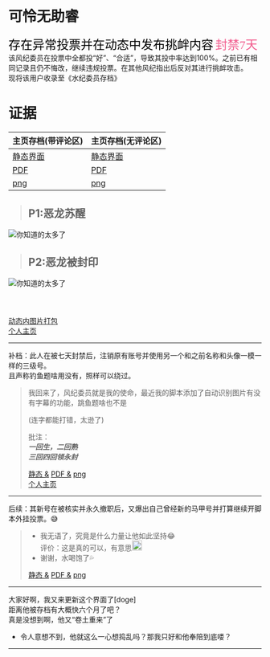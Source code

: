 # 可怜无助睿
<font face="黑体" color=black size=5>存在异常投票并在动态中发布挑衅内容</font>
<font face="黑体" color="#f25d8e" size=5>封禁7天</font><br>
该风纪委员在投票中全都投“好”、“合适”，导致其投中率达到100%。之前已有相同记录且仍不悔改，继续违规投票。在其他风纪指出后反对其进行挑衅攻击。<br>
现将该用户收录至《水纪委员存档》
# 证据
 
| 主页存档(带评论区) | 主页存档(无评论区) |
| ---------------- | ----------------- |
| [静态界面](https://qg46.github.io/bilibili/waterjudge/2/bevid-2-1.mhtml) | [静态界面](https://qg46.github.io/bilibili/waterjudge/2/bevid-2-2.mhtml) |
| [PDF](https://qg46.github.io/bilibili/waterjudge/2/bevid-2-4.pdf) | [PDF](https://qg46.github.io/bilibili/waterjudge/2/bevid-2-5.pdf) |
| [png](https://qg46.github.io/bilibili/waterjudge/2/QU4TE9]Z3P4Z15Y}`$AELEL.png) | [png](https://qg46.github.io/bilibili/waterjudge/2/ES_&#40;}QWQ[L29MFLBE{9$J7F.png) |
 
> ## P1:恶龙苏醒
> 

![](https://qg46.github.io/bilibili/waterjudge/2/c081f9b0f3f1f98a91a0d67480a316db389127176.jpg "你知道的太多了")

> ## P2:恶龙被封印
> 

![](https://qg46.github.io/bilibili/waterjudge/2/8174781babd1aa8c074dd26e6ab18421389127176.jpg "你知道的太多了")

#### <br>
[动态内图片打包](https://qg46.github.io/bilibili/waterjudge/2/bevid-2-3.zip)<br>
[个人主页](https://space.bilibili.com/381474147)

_________________

补档：此人在被七天封禁后，注销原有账号并使用另一个和之前名称和头像一模一样的三级号。<br>
且声称钓鱼题啥用没有，照样可以绕过。

> 我回来了，风纪委员就是我的使命，最近我的脚本添加了自动识别图片有没有字幕的功能，跳鱼题啥也不是
>
> (连字都能打错，太逊了)
>
> 批注：<br>
> ***一回生，二回熟<br>
> 三回四回领永封<br>***
> 
> [静态 &](https://qg46.github.io/bilibili/waterjudge/2/bevid-2-6.mhtml)
> [PDF &](https://qg46.github.io/bilibili/waterjudge/2/bevid-2-7.pdf)
> [png](https://qg46.github.io/bilibili/waterjudge/2/15N{R{_[K`L_2Q@17GF}VOM.png)<br>
> [个人主页](https://space.bilibili.com/612321692)

_________________

后续：其新号在被核实并永久撤职后，又爆出自己曾经新的马甲号并打算继续开脚本外挂投票。😅<br>
> - 我无语了，究竟是什么力量让他如此坚持😂<br>
> 评价：这是真的可以，有意思<img src="https://github.githubassets.com/images/icons/emoji/trollface.png" height="20" width="20" />
> - 谢谢，水喝饱了💦
> 
> [静态 &](https://qg46.github.io/bilibili/waterjudge/2/bevid-2-8.mhtml)
> [PDF &](https://qg46.github.io/bilibili/waterjudge/2/bevid-2-9.pdf)
> [png](https://qg46.github.io/bilibili/waterjudge/2/%28U%60%24LJ%25AY%5B2%28%60G~H66FM1%7B2.png)

_________________

大家好啊，我又来更新这个界面了[doge]<br>
距离他被存档有大概快六个月了吧？<br>
真是没想到啊，他又“卷土重来”了

- 令人意想不到，他就这么一心想捣乱吗？那我只好和他奉陪到底喽？



_________________

 <div id="gitalk-container"></div> 
<link rel="stylesheet" href="//unpkg.com/gitalk/dist/gitalk.css">
<script src="//unpkg.com/docsify/lib/plugins/gitalk.min.js"></script>
<script src="//unpkg.com/gitalk/dist/gitalk.min.js"></script>
<script>
    const gitalk = new Gitalk({
        clientID: '16ed2ca2659f27d17c35',
        clientSecret: 'c6f6ae62a12d380ff1945f44527295d2505503d3',
        repo: 'SaveUserComment',
        owner: 'qg46',
        admin: ['qg46'],
        distractionFreeMode: false,
        id: location.pathname,
        proxy: 'https://114514-qg46.vercel.app/github/login/oauth/access_token'
    })
    gitalk.render('gitalk-container');
 
 window.$docsify = {
	plugins: [
		function (hook, vm) {
			hook.doneEach(function () {
				if (window.title_id !== window.location.hash.match(/#(.*?)([?]|$)/)[1]) {
					window.reload;
				}
				window.title_id = window.location.hash.match(/#(.*?)([?]|$)/)[1];
			})
		}
	]
}
</script>
